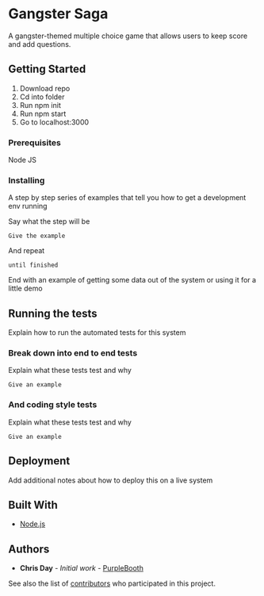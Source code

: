 # Gangster Saga

A gangster-themed multiple choice game that allows users to keep score and add questions.

## Getting Started

1. Download repo
2. Cd into folder
3. Run npm init
4. Run npm start
5. Go to localhost:3000

### Prerequisites

Node JS

### Installing

A step by step series of examples that tell you how to get a development env running

Say what the step will be

```
Give the example
```

And repeat

```
until finished
```

End with an example of getting some data out of the system or using it for a little demo

## Running the tests

Explain how to run the automated tests for this system

### Break down into end to end tests

Explain what these tests test and why

```
Give an example
```

### And coding style tests

Explain what these tests test and why

```
Give an example
```

## Deployment

Add additional notes about how to deploy this on a live system

## Built With

* [Node.js](https://nodejs.org/en/docs/) 

## Authors

* **Chris Day** - *Initial work* - [PurpleBooth](https://github.com/shubanshii)

See also the list of [contributors](https://github.com/your/project/contributors) who participated in this project.